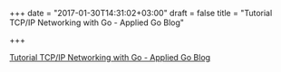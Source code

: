 +++
date = "2017-01-30T14:31:02+03:00"
draft = false
title = "Tutorial TCP/IP Networking with Go - Applied Go Blog"

+++

<p><a href="https://appliedgo.net/networking">Tutorial TCP/IP Networking with Go - Applied Go Blog</a></p>
